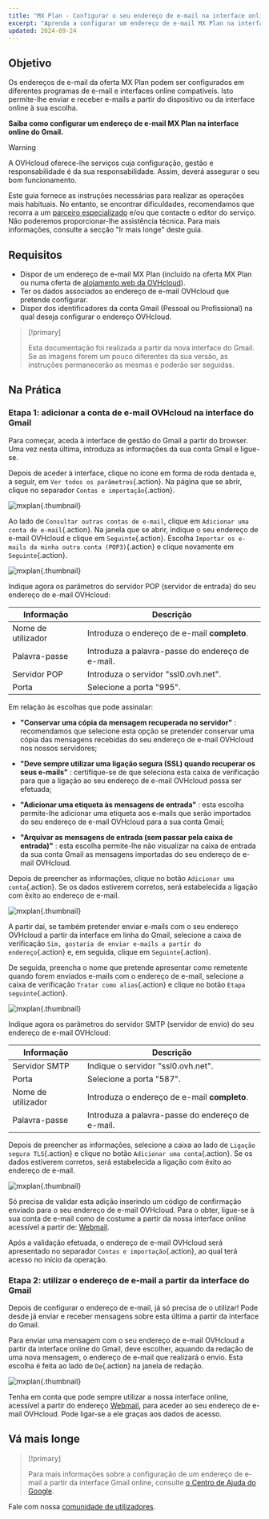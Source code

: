 ```yaml
---
title: "MX Plan - Configurar o seu endereço de e-mail na interface online do Gmail"
excerpt: "Aprenda a configurar um endereço de e-mail MX Plan na interface on-line do Gmail"
updated: 2024-09-24
---
```


## Objetivo

Os endereços de e-mail da oferta MX Plan podem ser configurados em diferentes programas de e-mail e interfaces online compatíveis. Isto permite-lhe enviar e receber e-mails a partir do dispositivo ou da interface online à sua escolha.

**Saiba como configurar um endereço de e-mail MX Plan na interface online do Gmail.**

> [!warning]
>
> A OVHcloud oferece-lhe serviços cuja configuração, gestão e responsabilidade é da sua responsabilidade. Assim, deverá assegurar o seu bom funcionamento.
>
> Este guia fornece as instruções necessárias para realizar as operações mais habituais. No entanto, se encontrar dificuldades, recomendamos que recorra a um [parceiro especializado](/links/partner) e/ou que contacte o editor do serviço. Não poderemos proporcionar-lhe assistência técnica. Para mais informações, consulte a secção "Ir mais longe" deste guia.
>

## Requisitos

- Dispor de um endereço de e-mail MX Plan (incluído na oferta MX Plan ou numa oferta de [alojamento web da OVHcloud](/links/web/hosting)).
- Ter os dados associados ao endereço de e-mail OVHcloud que pretende configurar.
- Dispor dos identificadores da conta Gmail (Pessoal ou Profissional) na qual deseja configurar o endereço OVHcloud.

> [!primary]
>
> Esta documentação foi realizada a partir da nova interface do Gmail. Se as imagens forem um pouco diferentes da sua versão, as instruções permanecerão as mesmas e poderão ser seguidas.
>

## Na Prática

### Etapa 1: adicionar a conta de e-mail OVHcloud na interface do Gmail

Para começar, aceda à interface de gestão do Gmail a partir do browser. Uma vez nesta última, introduza as informações da sua conta Gmail e ligue-se.

Depois de aceder à interface, clique no ícone em forma de roda dentada e, a seguir, em `Ver todos os parâmetros`{.action}. Na página que se abrir, clique no separador `Contas e importação`{.action}.

![mxplan](images/configuration-gmail-web-step1.png){.thumbnail}

Ao lado de `Consultar outras contas de e-mail`, clique em `Adicionar uma conta de e-mail`{.action}. Na janela que se abrir, indique o seu endereço de e-mail OVHcloud e clique em `Seguinte`{.action}. Escolha `Importar os e-mails da minha outra conta (POP3)`{.action} e clique novamente em `Seguinte`{.action}.

![mxplan](images/configuration-gmail-web-step2.png){.thumbnail}

Indique agora os parâmetros do servidor POP (servidor de entrada) do seu endereço de e-mail OVHcloud:

|Informação|Descrição|
|---|---|
|Nome de utilizador|Introduza o endereço de e-mail **completo**.|
|Palavra-passe|Introduza a palavra-passe do endereço de e-mail.|
|Servidor POP|Introduza o servidor "ssl0.ovh.net".|
|Porta|Selecione a porta "995".|

Em relação às escolhas que pode assinalar:

- **"Conservar uma cópia da mensagem recuperada no servidor"** : recomendamos que selecione esta opção se pretender conservar uma cópia das mensagens recebidas do seu endereço de e-mail OVHcloud nos nossos servidores;

- **"Deve sempre utilizar uma ligação segura (SSL) quando recuperar os seus e-mails"** : certifique-se de que seleciona esta caixa de verificação para que a ligação ao seu endereço de e-mail OVHcloud possa ser efetuada;

- **"Adicionar uma etiqueta às mensagens de entrada"** : esta escolha permite-lhe adicionar uma etiqueta aos e-mails que serão importados do seu endereço de e-mail OVHcloud para a sua conta Gmail;

- **"Arquivar as mensagens de entrada (sem passar pela caixa de entrada)"** : esta escolha permite-lhe não visualizar na caixa de entrada da sua conta Gmail as mensagens importadas do seu endereço de e-mail OVHcloud.

Depois de preencher as informações, clique no botão `Adicionar uma conta`{.action}. Se os dados estiverem corretos, será estabelecida a ligação com êxito ao endereço de e-mail.

![mxplan](images/configuration-gmail-web-step3.png){.thumbnail}

A partir daí, se também pretender enviar e-mails com o seu endereço OVHcloud a partir da interface em linha do Gmail, selecione a caixa de verificação `Sim, gostaria de enviar e-mails a partir do endereço`{.action} e, em seguida, clique em `Seguinte`{.action}.

De seguida, preencha o nome que pretende apresentar como remetente quando forem enviados e-mails com o endereço de e-mail, selecione a caixa de verificação `Tratar como alias`{.action} e clique no botão `Etapa seguinte`{.action}.

![mxplan](images/configuration-gmail-web-step4.png){.thumbnail}

Indique agora os parâmetros do servidor SMTP (servidor de envio) do seu endereço de e-mail OVHcloud:

|Informação|Descrição|
|---|---|
|Servidor SMTP|Indique o servidor "ssl0.ovh.net".|
|Porta|Selecione a porta "587".|
|Nome de utilizador|Introduza o endereço de e-mail **completo**.|
|Palavra-passe|Introduza a palavra-passe do endereço de e-mail.|

Depois de preencher as informações, selecione a caixa ao lado de `Ligação segura TLS`{.action} e clique no botão `Adicionar uma conta`{.action}. Se os dados estiverem corretos, será estabelecida a ligação com êxito ao endereço de e-mail.

![mxplan](images/configuration-gmail-web-step5.png){.thumbnail}

Só precisa de validar esta adição inserindo um código de confirmação enviado para o seu endereço de e-mail OVHcloud. Para o obter, ligue-se à sua conta de e-mail como de costume a partir da nossa interface online acessível a partir de: [Webmail](/links/web/email).

Após a validação efetuada, o endereço de e-mail OVHcloud será apresentado no separador `Contas e importação`{.action}, ao qual terá acesso no início da operação.

### Etapa 2: utilizar o endereço de e-mail a partir da interface do Gmail

Depois de configurar o endereço de e-mail, já só precisa de o utilizar! Pode desde já enviar e receber mensagens sobre esta última a partir da interface do Gmail.

Para enviar uma mensagem com o seu endereço de e-mail OVHcloud a partir da interface online do Gmail, deve escolher, aquando da redação de uma nova mensagem, o endereço de e-mail que realizará o envio. Esta escolha é feita ao lado de `De`{.action} na janela de redação.

![mxplan](images/configuration-gmail-web-step6.png){.thumbnail}

Tenha em conta que pode sempre utilizar a nossa interface online, acessível a partir do endereço [Webmail](/links/web/email), para aceder ao seu endereço de e-mail OVHcloud. Pode ligar-se a ele graças aos dados de acesso.

## Vá mais longe

> [!primary]
>
> Para mais informações sobre a configuração de um endereço de e-mail a partir da interface Gmail online, consulte [o Centro de Ajuda do Google](https://support.google.com/mail/answer/21289?hl=pt&co=GENIE.Platform%3DDesktop).

Fale com nossa [comunidade de utilizadores](/links/community).
